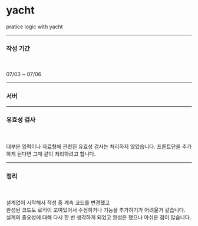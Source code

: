 # yacht
pratice logic with yacht
<hr>
<h3>작성 기간</h3> <br><br>
07/03 ~ 07/06

<hr>
<h3>서버</h3>

<hr>
<h3>유효성 검사</h3>
<br><br>
대부분 입력이나 자료형에 관련된 유효성 검사는 처리하지 않았습니다.
프론트단을 추가하게 된다면 그때 같이 처리하려고 합니다.

<hr>
<h3>정리</h3>
<br><br>
설계없이 시작해서 작성 중 계속 코드를 변경했고<br>
완성된 코드도 로직이 꼬여있어서 수정하거나 기능을 추가하기가 어려울거 같습니다.<br>
설계의 중요성에 대해 다시 한 번 생각하게 되었고 완성은 했으나 아쉬운 점이 많습니다.<br><br>


